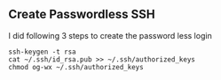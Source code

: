 ## Create Passwordless SSH

I did following 3 steps to create the password less login

    ssh-keygen -t rsa
    cat ~/.ssh/id_rsa.pub >> ~/.ssh/authorized_keys
    chmod og-wx ~/.ssh/authorized_keys 